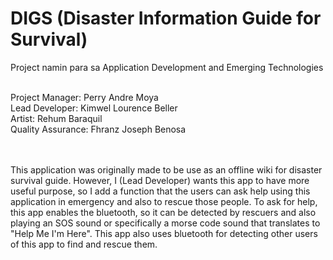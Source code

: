 # DIGS (Disaster Information Guide for Survival)
<!--- comment --->
Project namin para sa Application Development and Emerging Technologies<br/> <br/>

Project Manager: Perry Andre Moya  <br/>
Lead Developer: Kimwel Lourence Beller  <br/>
Artist: Rehum Baraquil  <br/>
Quality Assurance: Fhranz Joseph Benosa <br/> <br/> <br/>

This application was originally made to be use as an offline wiki for disaster survival guide. 
However, I (Lead Developer) wants this app to have more useful purpose, so I add a function that the users can ask help using this application in emergency and also to rescue those people. 
To ask for help, this app enables the bluetooth, so it can be detected by rescuers and also playing an SOS sound or specifically a morse code sound that translates to "Help Me I'm Here". 
This app also uses bluetooth for detecting other users of this app to find and rescue them.

